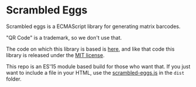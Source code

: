 # Scrambled Eggs

Scrambled eggs is a ECMAScript library for generating matrix barcodes.

"QR Code" is a trademark, so we don't use that.

The code on which this library is based is [here](https://github.com/davidshimjs/qrcodejs), and like that code this library is released under the [MIT license](https://opensource.org/licenses/MIT).

This repo is an ES'15 module based build for those who want that. If you just want to include a file in your HTML, use the [scrambled-eggs.js]() in the `dist` folder.  
